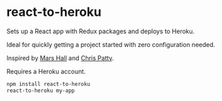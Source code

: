 # react-to-heroku

Sets up a React app with Redux packages and deploys to Heroku.

Ideal for quickly getting a project started with zero configuration needed.

Inspired by [Mars Hall](https://gist.github.com/mars/5e01bb2a074594b44870cb087f54fe2f) and [Chris Patty](https://blog.cloudboost.io/extending-create-react-app-to-make-your-own-app-generator-5d7b1ddc246).

Requires a Heroku account.

```sh
npm install react-to-heroku
react-to-heroku my-app
```